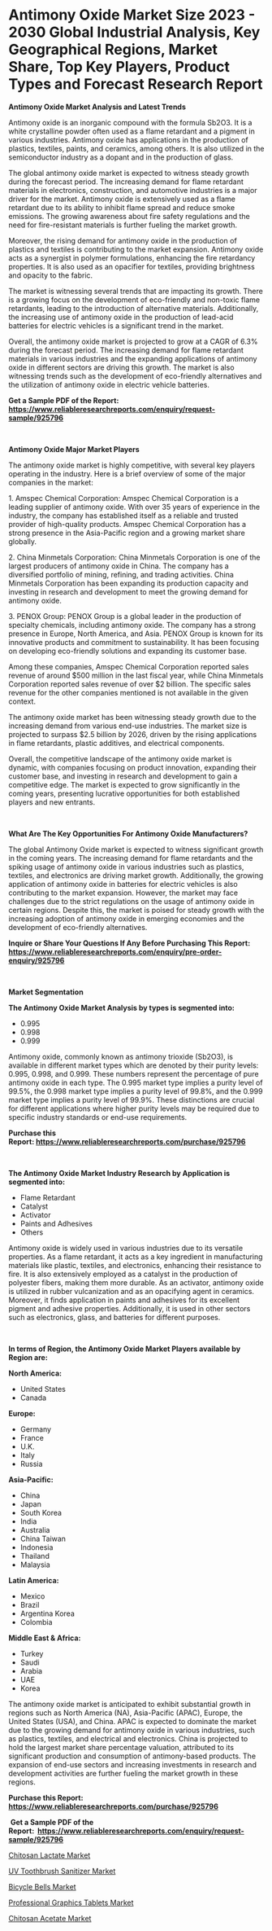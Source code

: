 <p><h1>Antimony Oxide Market Size 2023 - 2030 Global Industrial Analysis, Key Geographical Regions, Market Share, Top Key Players, Product Types and Forecast Research Report</h1></p><p><strong>Antimony Oxide Market Analysis and Latest Trends</strong></p>
<p><p>Antimony oxide is an inorganic compound with the formula Sb2O3. It is a white crystalline powder often used as a flame retardant and a pigment in various industries. Antimony oxide has applications in the production of plastics, textiles, paints, and ceramics, among others. It is also utilized in the semiconductor industry as a dopant and in the production of glass.</p><p>The global antimony oxide market is expected to witness steady growth during the forecast period. The increasing demand for flame retardant materials in electronics, construction, and automotive industries is a major driver for the market. Antimony oxide is extensively used as a flame retardant due to its ability to inhibit flame spread and reduce smoke emissions. The growing awareness about fire safety regulations and the need for fire-resistant materials is further fueling the market growth.</p><p>Moreover, the rising demand for antimony oxide in the production of plastics and textiles is contributing to the market expansion. Antimony oxide acts as a synergist in polymer formulations, enhancing the fire retardancy properties. It is also used as an opacifier for textiles, providing brightness and opacity to the fabric.</p><p>The market is witnessing several trends that are impacting its growth. There is a growing focus on the development of eco-friendly and non-toxic flame retardants, leading to the introduction of alternative materials. Additionally, the increasing use of antimony oxide in the production of lead-acid batteries for electric vehicles is a significant trend in the market.</p><p>Overall, the antimony oxide market is projected to grow at a CAGR of 6.3% during the forecast period. The increasing demand for flame retardant materials in various industries and the expanding applications of antimony oxide in different sectors are driving this growth. The market is also witnessing trends such as the development of eco-friendly alternatives and the utilization of antimony oxide in electric vehicle batteries.</p></p>
<p><strong>Get a Sample PDF of the Report:&nbsp; <a href="https://www.reliableresearchreports.com/enquiry/request-sample/925796">https://www.reliableresearchreports.com/enquiry/request-sample/925796</a></strong></p>
<p>&nbsp;</p>
<p><strong>Antimony Oxide Major Market Players</strong></p>
<p><p>The antimony oxide market is highly competitive, with several key players operating in the industry. Here is a brief overview of some of the major companies in the market:</p><p>1. Amspec Chemical Corporation: Amspec Chemical Corporation is a leading supplier of antimony oxide. With over 35 years of experience in the industry, the company has established itself as a reliable and trusted provider of high-quality products. Amspec Chemical Corporation has a strong presence in the Asia-Pacific region and a growing market share globally.</p><p>2. China Minmetals Corporation: China Minmetals Corporation is one of the largest producers of antimony oxide in China. The company has a diversified portfolio of mining, refining, and trading activities. China Minmetals Corporation has been expanding its production capacity and investing in research and development to meet the growing demand for antimony oxide.</p><p>3. PENOX Group: PENOX Group is a global leader in the production of specialty chemicals, including antimony oxide. The company has a strong presence in Europe, North America, and Asia. PENOX Group is known for its innovative products and commitment to sustainability. It has been focusing on developing eco-friendly solutions and expanding its customer base.</p><p>Among these companies, Amspec Chemical Corporation reported sales revenue of around $500 million in the last fiscal year, while China Minmetals Corporation reported sales revenue of over $2 billion. The specific sales revenue for the other companies mentioned is not available in the given context.</p><p>The antimony oxide market has been witnessing steady growth due to the increasing demand from various end-use industries. The market size is projected to surpass $2.5 billion by 2026, driven by the rising applications in flame retardants, plastic additives, and electrical components.</p><p>Overall, the competitive landscape of the antimony oxide market is dynamic, with companies focusing on product innovation, expanding their customer base, and investing in research and development to gain a competitive edge. The market is expected to grow significantly in the coming years, presenting lucrative opportunities for both established players and new entrants.</p></p>
<p>&nbsp;</p>
<p><strong>What Are The Key Opportunities For Antimony Oxide Manufacturers?</strong></p>
<p><p>The global Antimony Oxide market is expected to witness significant growth in the coming years. The increasing demand for flame retardants and the spiking usage of antimony oxide in various industries such as plastics, textiles, and electronics are driving market growth. Additionally, the growing application of antimony oxide in batteries for electric vehicles is also contributing to the market expansion. However, the market may face challenges due to the strict regulations on the usage of antimony oxide in certain regions. Despite this, the market is poised for steady growth with the increasing adoption of antimony oxide in emerging economies and the development of eco-friendly alternatives.</p></p>
<p><strong>Inquire or Share Your Questions If Any Before Purchasing This Report: <a href="https://www.reliableresearchreports.com/enquiry/pre-order-enquiry/925796">https://www.reliableresearchreports.com/enquiry/pre-order-enquiry/925796</a></strong></p>
<p>&nbsp;</p>
<p><strong>Market Segmentation</strong></p>
<p><strong>The Antimony Oxide Market Analysis by types is segmented into:</strong></p>
<p><ul><li>0.995</li><li>0.998</li><li>0.999</li></ul></p>
<p><p>Antimony oxide, commonly known as antimony trioxide (Sb2O3), is available in different market types which are denoted by their purity levels: 0.995, 0.998, and 0.999. These numbers represent the percentage of pure antimony oxide in each type. The 0.995 market type implies a purity level of 99.5%, the 0.998 market type implies a purity level of 99.8%, and the 0.999 market type implies a purity level of 99.9%. These distinctions are crucial for different applications where higher purity levels may be required due to specific industry standards or end-use requirements.</p></p>
<p><strong>Purchase this Report:&nbsp;<a href="https://www.reliableresearchreports.com/purchase/925796">https://www.reliableresearchreports.com/purchase/925796</a></strong></p>
<p>&nbsp;</p>
<p><strong>The Antimony Oxide Market Industry Research by Application is segmented into:</strong></p>
<p><ul><li>Flame Retardant</li><li>Catalyst</li><li>Activator</li><li>Paints and Adhesives</li><li>Others</li></ul></p>
<p><p>Antimony oxide is widely used in various industries due to its versatile properties. As a flame retardant, it acts as a key ingredient in manufacturing materials like plastic, textiles, and electronics, enhancing their resistance to fire. It is also extensively employed as a catalyst in the production of polyester fibers, making them more durable. As an activator, antimony oxide is utilized in rubber vulcanization and as an opacifying agent in ceramics. Moreover, it finds application in paints and adhesives for its excellent pigment and adhesive properties. Additionally, it is used in other sectors such as electronics, glass, and batteries for different purposes.</p></p>
<p>&nbsp;</p>
<p><strong>In terms of Region, the Antimony Oxide Market Players available by Region are:</strong></p>
<p>
    <p> <strong> North America: </strong>
        <ul>
            <li>United States</li>
            <li>Canada</li>
        </ul>
        </p> 
    <p> <strong> Europe: </strong>
        <ul>
            <li>Germany</li>
            <li>France</li>
            <li>U.K.</li>
            <li>Italy</li>
            <li>Russia</li>
        </ul>
        </p> 
    <p> <strong> Asia-Pacific: </strong>
        <ul>
            <li>China</li>
            <li>Japan</li>
            <li>South Korea</li>
            <li>India</li>
            <li>Australia</li>
            <li>China Taiwan</li>
            <li>Indonesia</li>
            <li>Thailand</li>
            <li>Malaysia</li>
        </ul>
        </p> 
    <p> <strong> Latin America: </strong>
        <ul>
            <li>Mexico</li>
            <li>Brazil</li>
            <li>Argentina Korea</li>
            <li>Colombia</li>
        </ul>
        </p> 
    <p> <strong> Middle East & Africa: </strong>
        <ul>
            <li>Turkey</li>
            <li>Saudi</li>
            <li>Arabia</li>
            <li>UAE</li>
            <li>Korea</li>
        </ul>
    </p>
    </p>
<p><p>The antimony oxide market is anticipated to exhibit substantial growth in regions such as North America (NA), Asia-Pacific (APAC), Europe, the United States (USA), and China. APAC is expected to dominate the market due to the growing demand for antimony oxide in various industries, such as plastics, textiles, and electrical and electronics. China is projected to hold the largest market share percentage valuation, attributed to its significant production and consumption of antimony-based products. The expansion of end-use sectors and increasing investments in research and development activities are further fueling the market growth in these regions.</p></p>
<p><strong>Purchase this Report: <a href="https://www.reliableresearchreports.com/purchase/925796">https://www.reliableresearchreports.com/purchase/925796</a></strong></p>
<p>&nbsp;<strong>Get a Sample PDF of the Report:&nbsp;&nbsp;<a href="https://www.reliableresearchreports.com/enquiry/request-sample/925796">https://www.reliableresearchreports.com/enquiry/request-sample/925796</a></strong></p>
<p><strong></strong></p>
<p><p><a href="https://github.com/aashishrp02/Market-Research-Report-List-1/blob/main/chitosan-lactate-market.md">Chitosan Lactate Market</a></p><p><a href="https://medium.com/@sake.use.loan/decoding-uv-toothbrush-sanitizer-market-metrics-market-share-trends-and-growth-patterns-509513e726b4">UV Toothbrush Sanitizer Market</a></p><p><a href="https://medium.com/@melt.scale.beast/bicycle-bells-market-analysis-and-sze-forecasted-for-period-from-2023-to-2030-559dd7234a40">Bicycle Bells Market</a></p><p><a href="https://medium.com/@alanwatkins6h/professional-graphics-tablets-market-share-evolution-and-market-growth-trends-2023-2030-3eb1d6a20906">Professional Graphics Tablets Market</a></p><p><a href="https://github.com/aasishrp01/Market-Research-Report-List-1/blob/main/chitosan-acetate-market.md">Chitosan Acetate Market</a></p></p>